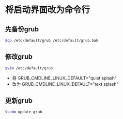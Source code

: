 # 将启动界面改为命令行
## 先备份grub
``` bash
$cp /etc/default/grub /etc/default/grub.bak
```
## 修改grub
``` bash
$vim /etc/default/grub
```
* 将 GRUB_CMDLINE_LINUX_DEFAULT="quiet splash"
* 改为 GRUB_CMDLINE_LINUX_DEFAULT="text splash"

## 更新grub
``` bash
$sudo update-grub
```

